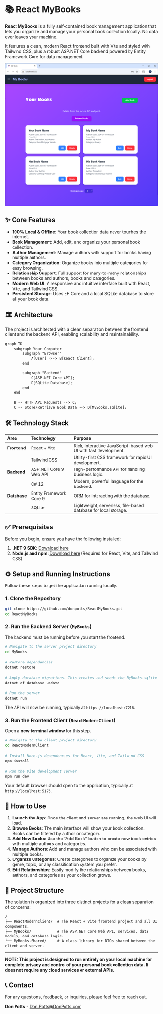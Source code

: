 # 📚 React MyBooks

**React MyBooks** is a fully self-contained book management application that lets you organize and manage your personal book collection locally. No data ever leaves your machine.

It features a clean, modern React frontend built with Vite and styled with Tailwind CSS, plus a robust ASP.NET Core backend powered by Entity Framework Core for data management.


![MyBooks Logo](./MyBooks/Assets/ReactMyBooks.png)

## ✨ Core Features

*   **100% Local & Offline**: Your book collection data never touches the internet.
*   **Book Management**: Add, edit, and organize your personal book collection.
*   **Author Management**: Manage authors with support for books having multiple authors.
*   **Category Organization**: Organize books into multiple categories for easy browsing.
*   **Relationship Support**: Full support for many-to-many relationships between books and authors, books and categories.
*   **Modern Web UI**: A responsive and intuitive interface built with React, Vite, and Tailwind CSS.
*   **Persistent Storage**: Uses EF Core and a local SQLite database to store all your book data.

## 🏛️ Architecture

The project is architected with a clean separation between the frontend client and the backend API, enabling scalability and maintainability.

```mermaid
graph TD
    subgraph Your Computer
        subgraph "Browser"
            A[User] <--> B[React Client];
        end

        subgraph "Backend"
            C[ASP.NET Core API];
            D[SQLite Database];
        end
    end

    B -- HTTP API Requests --> C;
    C -- Store/Retrieve Book Data --> D[MyBooks.sqlite];
```

## 🛠️ Technology Stack

| Area | Technology | Purpose |
| :--- | :--- | :--- |
| **Frontend** | React + Vite | Rich, interactive JavaScript-based web UI with fast development. |
| | Tailwind CSS | Utility-first CSS framework for rapid UI development. |
| **Backend** | ASP.NET Core 9 Web API | High-performance API for handling business logic. |
| | C# 12 | Modern, powerful language for the backend. |
| **Database** | Entity Framework Core 9 | ORM for interacting with the database. |
| | SQLite | Lightweight, serverless, file-based database for local storage. |


## ✅ Prerequisites

Before you begin, ensure you have the following installed:

1.  **.NET 9 SDK**: [Download here](https://dotnet.microsoft.com/download/dotnet/9.0)
2.  **Node.js and npm**: [Download here](https://nodejs.org/) (Required for React, Vite, and Tailwind CSS)

## ⚙️ Setup and Running Instructions

Follow these steps to get the application running locally.

### 1. Clone the Repository

```bash
git clone https://github.com/donpotts/ReactMyBooks.git
cd ReactMyBooks
```

### 2. Run the Backend Server (`MyBooks`)

The backend must be running before you start the frontend.

```bash
# Navigate to the server project directory
cd MyBooks

# Restore dependencies
dotnet restore

# Apply database migrations. This creates and seeds the MyBooks.sqlite file.
dotnet ef database update

# Run the server
dotnet run
```
The API will now be running, typically at `https://localhost:7216`.

### 3. Run the Frontend Client (`ReactModernClient`)

Open a **new terminal window** for this step.

```bash
# Navigate to the client project directory
cd ReactModernClient

# Install Node.js dependencies for React, Vite, and Tailwind CSS
npm install

# Run the Vite development server
npm run dev
```
Your default browser should open to the application, typically at `http://localhost:5173`.

## 📖 How to Use

1.  **Launch the App**: Once the client and server are running, the web UI will load.
2.  **Browse Books**: The main interface will show your book collection. Books can be filtered by author or category.
3.  **Add New Books**: Use the "Add Book" button to create new book entries with multiple authors and categories.
4.  **Manage Authors**: Add and manage authors who can be associated with multiple books.
5.  **Organize Categories**: Create categories to organize your books by genre, topic, or any classification system you prefer.
6.  **Edit Relationships**: Easily modify the relationships between books, authors, and categories as your collection grows.

## 📂 Project Structure

The solution is organized into three distinct projects for a clean separation of concerns:

```
/
├── ReactModernClient/  # The React + Vite frontend project and all UI components.
├── MyBooks/            # The ASP.NET Core Web API, services, data models, and database logic.
└── MyBooks.Shared/     # A class library for DTOs shared between the client and server.
```

---

**NOTE: This project is designed to run entirely on your local machine for complete privacy and control of your personal book collection data. It does not require any cloud services or external APIs.**

## 📞 Contact

For any questions, feedback, or inquiries, please feel free to reach out.

**Don Potts** - [Don.Potts@DonPotts.com](mailto:Don.Potts@DonPotts.com)

